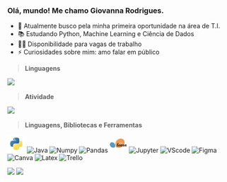 ### Olá, mundo! Me chamo Giovanna Rodrigues.

- 🎯 Atualmente busco pela minha primeira oportunidade na área de T.I.
- 📚 Estudando Python, Machine Learning e Ciência de Dados
- 👩‍💻 Disponibilidade para vagas de trabalho
- ⚡ Curiosidades sobre mim: amo falar em público

> **Linguagens**

<div align="left">
    <img height="130px" src="https://github-readme-stats-api-holic-x.vercel.app/api/top-langs/?username=rngiovanna4&theme=gruvbox_light&layout=compact"/>
</div>

> **Atividade**
<div align="left">
    <img height="150px" src="https://github-readme-streak-stats.herokuapp.com/?user=rngiovanna4&theme=gruvbox_light"/>
</div>

> **Linguagens, Bibliotecas e Ferramentas**

<img title="Python" alt="Python" width="40px" src="https://raw.githubusercontent.com/github/explore/master/topics/python/python.png"/> <img title="Java" alt="Java"  width="40px" src="https://cdn.jsdelivr.net/gh/devicons/devicon/icons/java/java-original.svg" /> <img title="Numpy" alt="Numpy" width="40px" src="https://cdn.jsdelivr.net/gh/devicons/devicon/icons/numpy/numpy-original.svg" /> <img title="Pandas" alt="Pandas" width="40px" src="https://cdn.jsdelivr.net/gh/devicons/devicon/icons/pandas/pandas-original-wordmark.svg" /> <img title="Scikit-Learn" alt="Scikit Learn" width="40px" src="https://raw.githubusercontent.com/github/explore/master/topics/scikit-learn/scikit-learn.png"/>
<img title="Jupyter" alt="Jupyter" width="40px" src="https://cdn.jsdelivr.net/gh/devicons/devicon/icons/jupyter/jupyter-original-wordmark.svg" />  <img title="VScode" alt="VScode" width="40px" src="https://cdn.jsdelivr.net/gh/devicons/devicon/icons/vscode/vscode-original.svg" /> <img title="Figma" alt="Figma" width="40px" src="https://cdn.jsdelivr.net/gh/devicons/devicon/icons/figma/figma-original.svg" /> <img title="Canva" alt="Canva" width="40px" src="https://cdn.jsdelivr.net/gh/devicons/devicon/icons/canva/canva-original.svg" /> <img title="Latex" alt="Latex" width="40px" src="https://cdn.jsdelivr.net/gh/devicons/devicon/icons/latex/latex-original.svg" /> <img title="Trello" alt="Trello" width="40px" src="https://cdn.jsdelivr.net/gh/devicons/devicon/icons/trello/trello-plain.svg" />
          
            
          
          
          
          
    
           
<div>
  <a href="https://www.linkedin.com/in/giovanna-rodrigues-37296a224/"><img src="https://img.shields.io/badge/LinkedIn-0077B5?style=for-the-badge&logo=linkedin&logoColor=white"></a>
  <a href = "mailto:rngiovanna4@gmail.com"><img src="https://img.shields.io/badge/-Gmail-%23333?style=for-the-badge&logo=gmail&logoColor=white" target="_blank"></a>
</div>
